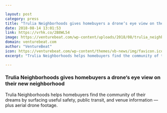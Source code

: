 ```yaml
---

layout: post
category: press
title: "Trulia Neighborhoods gives homebuyers a drone‘s eye view on their new neighborhood"
date: 2018-08-14 13:01:53
link: https://vrhk.co/2B8WL54
image: https://venturebeat.com/wp-content/uploads/2018/08/trulia_neighborhoods.png?fit=1422%2C790&strip=all
domain: venturebeat.com
author: "VentureBeat"
icon: https://venturebeat.com/wp-content/themes/vb-news/img/favicon.ico
excerpt: "Trulia Neighborhoods helps homebuyers find the community of their dreams by surfacing useful safety, public transit, and venue information — plus aerial drone footage."

---
```


### Trulia Neighborhoods gives homebuyers a drone‘s eye view on their new neighborhood

Trulia Neighborhoods helps homebuyers find the community of their dreams by surfacing useful safety, public transit, and venue information — plus aerial drone footage.